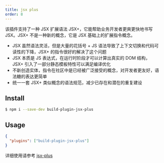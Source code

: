 ```yaml
---
title: jsx plus
order: 8
---
```


该插件支持了一种 JSX 扩展语法 JSX+，它能帮助业务开发者更爽更快地书写 JSX。JSX+ 不是一种新的概念，它是 JSX 基础上的扩展指令概念。

- JSX 虽然语法灵活，但是大量的花括号 + JS 语法导致了上下文切换和代码可读性的下降，JSX+ 的指令很好的解决了这个问题
- JSX 本质是 JS 表达式，在运行时阶段才可以计算出真实的 DOM 结构，JSX+ 引入了一部分静态模板特性可以满足编译优化
- 不新创造实体，指令在社区中是已经被广泛接受的概念，对开发者更友好，语法糖的表达更简单
- 统一一套 JSX+ 类似概念的语法规范，减少已存在和潜在的重复建设

## Install

```bash
$ npm i --save-dev build-plugin-jsx-plus
```

## Usage

```json
{
  "plugins": ["build-plugin-jsx-plus"]
}
```

详细使用请参考 [jsx-plus](https://github.com/jsx-plus/jsx-plus/blob/master/README.zh_CN.md)
